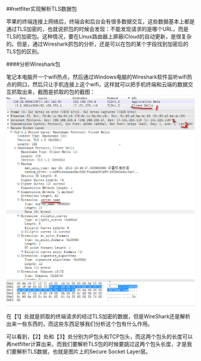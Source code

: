 ##netfiter实现解析TLS数据包

苹果的终端连接上网络后，终端会和后台会有很多数据交互，这些数据基本上都是通过TLS加密的，也就说抓包的时候会发现：不能发现请求的是哪个URL，而是TLS的加密包。这种情况，要在Linux路由器上屏蔽iCloud的自动更新，是很复杂的。但是，通过Wireshark抓包的分析，还是可以在包的某个字段找到加密后的TLS包的区别。

####分析Wireshark包

笔记本电脑开一个wifi热点，然后通过Windows电脑的Wireshark软件监听wifi热点的网口，然后只让手机连接上这个wifi，这样就可以把手机终端和云端的数据交互抓取出来，截图是抓取的包的截图：
![WirShark抓图](netfilter/2015-05-27_202815.png)

在【1】处就是抓取的终端请求的经过TLS加密的数据，但是WireShark还是解析出来一些东西的，而这些东西足够我们分析这个包有什么作用。

可以看到，【2】处和【3】处分别为IP包头和TCP包头，而这两个包头的长度可以再netfilter计算出来，而我们要解析TLS包的时候要跳过这两个包头长度，才是我们要解析TLS数据，也就是图片上的Secure Socket Layer层。